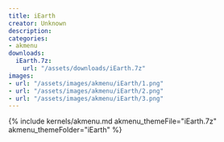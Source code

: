 ```yaml
---
title: iEarth
creator: Unknown
description: 
categories:
- akmenu
downloads:
  iEarth.7z:
    url: "/assets/downloads/iEarth.7z"
images:
- url: "/assets/images/akmenu/iEarth/1.png"
- url: "/assets/images/akmenu/iEarth/2.png"
- url: "/assets/images/akmenu/iEarth/3.png"
---
```


{% include kernels/akmenu.md akmenu_themeFile="iEarth.7z" akmenu_themeFolder="iEarth" %}
